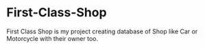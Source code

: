 # First-Class-Shop
First Class Shop is my project creating database of Shop like Car or Motorcycle with their owner too.
